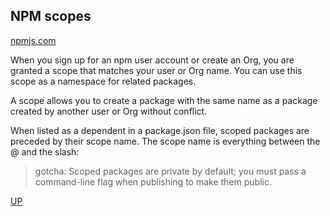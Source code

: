 ## NPM scopes

[npmjs.com](https://docs.npmjs.com/about-scopes)

When you sign up for an npm user account or create an Org, you are granted a scope that matches your user or Org name. You can use this scope as a namespace for related packages.

A scope allows you to create a package with the same name as a package created by another user or Org without conflict.

When listed as a dependent in a package.json file, scoped packages are preceded by their scope name. The scope name is everything between the @ and the slash:

> gotcha: Scoped packages are private by default; you must pass a command-line flag when publishing to make them public.

[UP](../)
